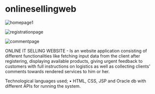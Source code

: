 # onlinesellingweb

![homepage1](https://user-images.githubusercontent.com/52234785/81472942-f5865480-9203-11ea-8e73-e3619b7b5eed.PNG)

![registrationpage](https://user-images.githubusercontent.com/52234785/81473212-96c1da80-9205-11ea-8ead-d90789d20aa7.PNG)

![commentpage](https://user-images.githubusercontent.com/52234785/81473063-d76d2400-9204-11ea-8e52-743a9259aa9e.PNG)



ONLINE IT SELLING WEBSITE - Is an website application consisting of different functionalities like fetching input data from the client after registering, displaying available products, giving urgent feedback to customers with full instructions on logistics as well as collecting clients' comments towards rendered services to him or her.

Technological languages used;
•	HTML, CSS, JSP and Oracle db with different APIs for running the system.

